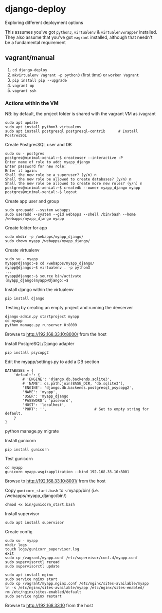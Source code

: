 # django-deploy
Exploring different deployment options

This assumes you've got `python3`, `virtualenv` & `virtualenvwrapper` installed.
They also assume that you've got `vagrant` installed, although that needn't be a fundamental requirement

## vagrant/manual

1. `cd django-deploy`
1. `mkvirtualenv Vagrant -p python3` (first time) or `workon Vagrant`
1. `pip install pip --upgrade`
1. `vagrant up`
1. `vagrant ssh`

### Actions within the VM
NB: by default, the project folder is shared with the vagrant VM as /vagrant

```
sudo apt update
sudo apt install python3 virtualenv
sudo apt install postgresql postgresql-contrib		# Install PostresSQL
```

Create PostgresSQL user and DB
```
sudo su - postgres
postgres@minimal-xenial:~$ createuser --interactive -P
Enter name of role to add: myapp_django
Enter password for new role: 
Enter it again: 
Shall the new role be a superuser? (y/n) n
Shall the new role be allowed to create databases? (y/n) n
Shall the new role be allowed to create more new roles? (y/n) n
postgres@minimal-xenial:~$ createdb --owner myapp_django myapp
postgres@minimal-xenial:~$ logout
```

Create app user and group
```
sudo groupadd --system webapps
sudo useradd --system --gid webapps --shell /bin/bash --home /webapps/myapp_django myapp
```

Create folder for app
```
sudo mkdir -p /webapps/myapp_django/
sudo chown myapp /webapps/myapp_django/
```

Create virtualenv
```
sudo su - myapp
myapp@django:~$ cd /webapps/myapp_django/
myapp@django:~$ virtualenv . -p python3
...
myapp@django:~$ source bin/activate
(myapp_django)myapp@django:~$ 
```

Install django within the virtualenv
```
pip install django
```

Testing by creating an empty project and running the devserver
```
django-admin.py startproject myapp
cd myapp 
python manage.py runserver 0:8000
```
Browse to http://192.168.33.10:8000/ from the host

Install PostgreSQL/Django adapter
```
pip install psycopg2
```

Edit the myapp/settings.py to add a DB section
```
DATABASES = {
    'default': {
        # 'ENGINE': 'django.db.backends.sqlite3',
        # 'NAME': os.path.join(BASE_DIR, 'db.sqlite3'),
        'ENGINE': 'django.db.backends.postgresql_psycopg2',
        'NAME': 'myapp',
        'USER': 'myapp_django
        'PASSWORD': 'password',
        'HOST': 'localhost',             
        'PORT': '',                      # Set to empty string for default.
    }
}
```
python manage.py migrate

Install gunicorn
```
pip install gunicorn
```

Test gunicorn
```
cd myapp
gunicorn myapp.wsgi:application --bind 192.168.33.10:8001
```
Browse to http://192.168.33.10:8001/ from the host

Copy `gunicorn_start.bash` to ~myapp/bin/ (i.e. /webapps/myapp_django/bin/)
```
chmod +x bin/gunicorn_start.bash
```

Install supervisor
```
sudo apt install supervisor
```

Create config
```
sudo su - myapp
mkdir logs
touch logs/gunicorn_supervisor.log
exit
sudo cp /vagrant/myapp.conf /etc/supervisor/conf.d/myapp.conf
sudo supervisorctl reread
sudo supervisorctl update
```

```
sudo apt install nginx
sudo service nginx start
sudo cp /vagrant/myapp.nginx.conf /etc/nginx/sites-available/myapp
ln -s /etc/nginx/sites-available/myapp /etc/nginx/sites-enabled/
rm /etc/nginx/sites-enabled/default 
sudo service nginx restart 
```
Browse to http://192.168.33.10 from the host

